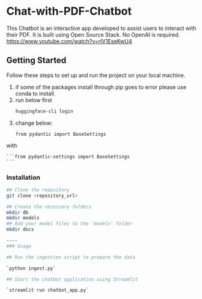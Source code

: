 # Chat-with-PDF-Chatbot
This Chatbot is an interactive app developed to assist users to interact with their PDF. It is built using Open Source Stack. No OpenAI is required.
https://www.youtube.com/watch?v=rIV1EseKwU4
## Getting Started

Follow these steps to set up and run the project on your local machine.

1. if some of the packages install through pip goes to error please use conda to install.
2. run below first
   ```sh
   huggingface-cli login
   ```
3. change below:
    ``` File "C:\Users\xxx\Anaconda3\envs\openai\Lib\site-packages\chromadb\config.py", line 1, in <module>
    from pydantic import BaseSettings
    ```
with
   
    ```from pydantic-settings import BaseSettings
    ```

### Installation

```sh
## Clone the repository
git clone <repository_url>

## Create the necessary folders
mkdir db
mkdir models
## Add your model files to the 'models' folder
mkdir docs

----
### Usage 

## Run the ingestion script to prepare the data

`python ingest.py`

## Start the chatbot application using Streamlit

`streamlit run chatbot_app.py`
